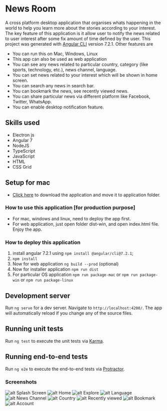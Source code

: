 # News Room
A cross platform desktop application that organises whats happening in the world to help you learn more
about the stories according to your interest. The key feature of this application is it allow user to notify the news related to user interest after some fix amount of time defined by the user.
This project was generated with [Angular CLI](https://github.com/angular/angular-cli) version 7.2.1.
Other features are
- You can run this on Mac, Windows, Linux
- This app can also be used as web application
- You can see any news related to particular country, category (like sports, technology, etc.), news channel, language.
- You can set news related to your interest which will be shown in home screen.
- You can search any news in search bar.
- You can bookmark the news, see recently viewed news.
- You can share particular news via different platform like Facebook, Twitter, WhatsApp.
- You can enable desktop notification feature.

## Skills used
- Electron js
- Angular 7
- NodeJS
- TypeScript
- JavaScript
- HTML
- CSS Grid

## Setup for mac
- [Click here](https://drive.google.com/open?id=1i85p2Ggd9Cggrayq6MSY_zk2BVMEYXgu) to download the application and move it to application folder.

### How to use this application [for production purpose]
- For mac, windows and linux, need to deploy the app first.
- For web application, just open folder dist-win, and open index.html file. Enjoy the app.

### How to deploy this application
1. install angular 7.2.1 using `npm install @angular/cli@7.2.1`;
2. `npm install`
3. Now for web application `ng build --prod` (optional)
4. Now for installer application `npm run dist`
5. For particular OS application `npm run package-mac` or `npm run package-win` or `npm run package-linux`

## Development server

Run `ng serve` for a dev server. Navigate to `http://localhost:4200/`. The app will automatically reload if you change any of the source files.

## Running unit tests

Run `ng test` to execute the unit tests via [Karma](https://karma-runner.github.io).

## Running end-to-end tests

Run `ng e2e` to execute the end-to-end tests via [Protractor](http://www.protractortest.org/).

### Screenshots
![alt Splash Screen](https://github.com/adityamudgil2505/News-Room/tree/master/ScreenShots/Splash-screen.png)
![alt Home](https://github.com/adityamudgil2505/News-Room/tree/master/ScreenShots/Home.png)
![alt Explore](https://github.com/adityamudgil2505/News-Room/tree/master/ScreenShots/Explore.png)
![alt Language](https://github.com/adityamudgil2505/News-Room/tree/master/ScreenShots/Language.png)
![alt News Channel](https://github.com/adityamudgil2505/News-Room/tree/master/ScreenShots/News-channel.png)
![alt Country](https://github.com/adityamudgil2505/News-Room/tree/master/ScreenShots/Country.png)
![alt Recently viewed](https://github.com/adityamudgil2505/News-Room/tree/master/ScreenShots/Recently-viewed.png)
![alt Bookmark](https://github.com/adityamudgil2505/News-Room/tree/master/ScreenShots/Bookmark.png)
![alt Account](https://github.com/adityamudgil2505/News-Room/tree/master/ScreenShots/Account.png)